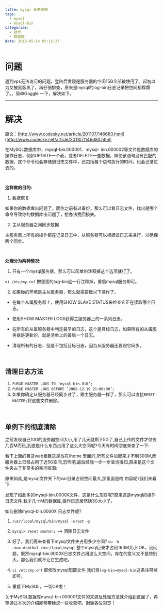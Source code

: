 ```yaml
---
title: mysql 日志爆棚
tags:
  - mysql
  - mysql-bin
categories:
  - 技术
  - 数据库
date: 2015-05-14 09:16:27
---
```

# **问题**
遇到vps无法访问的问题，登陆后发现是服务器的空间15G全部被使用了。起初以为又被黑客黑了，再仔细排查，原来是mysql的log-bin日志记录把空间都撑爆了。。简单Goggle 一下，解决如下。

---
# **解决**

原文：[http://www.codesky.net/article/201107/146680.html](http://www.codesky.net/article/201107/146680.html)

在MySQL数据库中，mysql-bin.000001、mysql- bin.000002等文件是数据库的操作日志，例如UPDATE一个表，或者DELETE一些数据，即使该语句没有匹配的数据，这个命令也会存储到日志文件中，还包括每个语句执行的时间，也会记录进去的。

<!--more-->

<br>

**这样做的目的:**

1. 数据恢复

如果你的数据库出问题了，而你之前有过备份，那么可以看日志文件，找出是哪个命令导致你的数据库出问题了，想办法挽回损失。

2. 主从服务器之间同步数据

主服务器上所有的操作都在记录日志中，从服务器可以根据该日志来进行，以确保两个同步。

<br>

**处理分为两种情况:**

1. 只有一个mysql服务器，那么可以简单的注释掉这个选项就行了。

<code>vi /etc/my.cnf</code> 把里面的log-bin这一行注释掉，重启mysql服务即可。

2. 如果你的环境是主从服务器，那么就需要做以下操作了。

- 在每个从属服务器上，使用SHOW SLAVE STATUS来检查它正在读取哪个日志。

- 使用SHOW MASTER LOGS获得主服务器上的一系列日志。

- 在所有的从属服务器中判定最早的日志，这个是目标日志，如果所有的从属服务器是更新的，就是清单上的最后一个日志。

- 清理所有的日志，但是不包括目标日志，因为从服务器还要跟它同步。

<br>

## **清理日志方法**

1. <code>PURGE MASTER LOGS TO ‘mysql-bin.010’;</code>
2. <code>PURGE MASTER LOGS BEFORE ‘2008-12-19 21:00:00’;</code>
3. 如果你确定从服务器已经同步过了，跟主服务器一样了，那么可以直接<code>RESET MASTER;</code>将这些文件删除。

<br>

## **单例下的彻底清除**

之前发现自己10G的服务器空间大小,用了几天就剩下5G了,自己上传的文件才仅仅几百M而已,到底是什么东西占用了这么大空间呢?今天有时间彻底来查了一下:

看下上面的目录web根目录是放在/home 里面的,所有文件加起来才不到300M,而服务器上已经占用了近5G空间,恐怖吧,最后经我一步一步查询得知,原来是这个文件夹占了非常多的空间资源:

原来如此,是mysql文件夹下的var目录占用空间最大,那里面是啥 内容呢?我们来看下:

发现了如此多的mysql-bin.0000X文件，这是什么东西呢?原来这是mysql的操作日志文件.我才几十M的数据库,操作日志居然快3G大小了。

如何删除mysql-bin.0000X 日志文件呢?

1. <code>/usr/local/mysql/bin/mysql -uroot -p</code>

2. <code>mysql> reset master;</code> --> 清除日志文件

3. 好了，我们再来查看下mysql文件夹占用多少空间?
<code>du -h –max-depth=1 /usr/local/mysql</code>
整个mysql目录才占用163M大小!OK，没问题，既然mysql-bin.0000X日志文件占用这么大空间，存在的意义又不是特别大，那么我们就不让它生成吧。

4. <code>vi /etc/my.cnf</code> 即修改mysql配置文件,我们将<code>log-bin=mysql-bin</code>这条注释掉即可。

5. 重启下MySQL，一切OK啦！

关于MySQL数据库mysql-bin.000001文件的来源及处理方法就介绍到这里了，希望通过本次的介绍能够带给您一些收获吧，谢谢各位浏览！